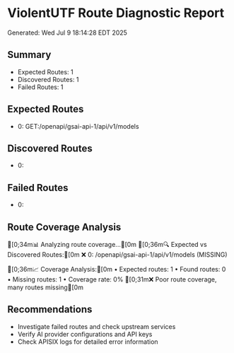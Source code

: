# ViolentUTF Route Diagnostic Report
Generated: Wed Jul  9 18:14:28 EDT 2025

## Summary
- Expected Routes: 1
- Discovered Routes: 1
- Failed Routes: 1

## Expected Routes
- 0: GET:/openapi/gsai-api-1/api/v1/models

## Discovered Routes
- 0:

## Failed Routes
- 0:

## Route Coverage Analysis
[0;34m📊 Analyzing route coverage...[0m
[0;36m🔍 Expected vs Discovered Routes:[0m
   ❌ 0: /openapi/gsai-api-1/api/v1/models (MISSING)

[0;36m📈 Coverage Analysis:[0m
   • Expected routes: 1
   • Found routes: 0
   • Missing routes: 1
   • Coverage rate: 0%
[0;31m❌ Poor route coverage, many routes missing[0m

## Recommendations
- Investigate failed routes and check upstream services
- Verify AI provider configurations and API keys
- Check APISIX logs for detailed error information
